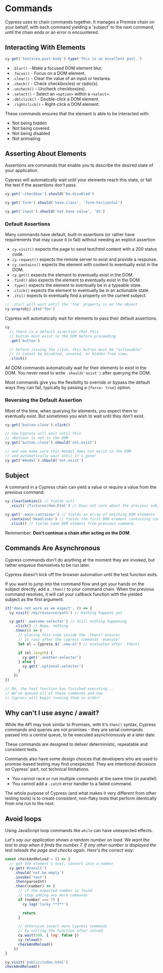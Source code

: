 # Commands

Cypress uses to chain commands together. It manages a Promise chain on your behalf, with each command yielding a 'subject' to the next command, until the chain ends or an error is encountered.

## Interacting With Elements

```js
cy.get('textarea.post-body').type('This is an excellent post.')
```

- `.blur()` - Make a focused DOM element blur.
- `.focus()` - Focus on a DOM element.
- `.clear()` - Clear the value of an input or textarea.
- `.check()` - Check checkbox(es) or radio(s).
- `.uncheck()` - Uncheck checkbox(es).
- `.select()` - Select an `<option>` within a `<select>`.
- `.dblclick()` - Double-click a DOM element.
- `.rightclick()` - Right-click a DOM element.

These commands ensures that the element is able to be interacted with:

- Not being hidden
- Not being covered
- Not being disabled
- Not animating


## Asserting About Elements

Assertions are commands that enable you to describe the desired state of your application.

Cypress will automatically wait until your elements reach this state, or fail the test if the assertions don't pass.

```js
cy.get(':checkbox').should('be.disabled')

cy.get('form').should('have.class', 'form-horizontal')

cy.get('input').should('not.have.value', 'US')
```

### Default Assertions

Many commands have default, built-in assertions (or rather have requirements that may cause it to fail) without needing an explicit assertion

- `cy.visit()` expects the page to send text/html content with a 200 status code.
- `cy.request()` expects the remote server to exist and provide a response.
- `cy.contains()` expects the element with content to eventually exist in the DOM.
- `cy.get()` expects the element to eventually exist in the DOM.
- `.find()` also expects the element to eventually exist in the DOM.
- `.type()` expects the element to eventually be in a typeable state.
- `.click()` expects the element to eventually be in an actionable state.
- `.its()` expects to eventually find a property on the current subject.

```js
// .its() will wait until the 'foo' property is on the object
cy.wrap(obj).its('foo')
```

Cypress will automatically wait for elements to pass their default assertions.

```js
cy
  // there is a default assertion that this
  // button must exist in the DOM before proceeding
  .get('button')

  // before issuing the click, this button must be "actionable"
  // it cannot be disabled, covered, or hidden from view.
  .click()
```

All DOM commands automatically wait for their elements to exist in the DOM. You never need to write `.should('exist')` after querying the DOM.

Most commands give you the flexibility to override or bypass the default ways they can fail, typically by passing a `{force: true}` option.

### Reversing the Default Assertion

Most of the time, when querying for elements, you expect them to eventually exist. But sometimes you wish to wait until they don't exist.

```js
cy.get('button.close').click()

// now Cypress will wait until this
// <button> is not in the DOM
cy.get('button.close').should('not.exist')

// and now make sure this #modal does not exist in the DOM
// and automatically wait until it's gone!
cy.get('#modal').should('not.exist')
```


## Subject

A command in a Cypress chain can yield a value or require a value from the previous command.

```js
cy.clearCookies() // Yields null
  .visit('/fixtures/dom.html') // Does not care about the previous subject.

cy.get('.main-container') // Yields an array of matching DOM elements
  .contains('Headlines') // Yields the first DOM element containing content
  .click() // Yields same DOM element from previous command.
```

Remmember: **Don't continue a chain after acting on the DOM**.


## Commands Are Asynchronous

Cypress commands don't do anything at the moment they are invoked, but rather enqueue themselves to be run later.

Cypress doesn't kick off the browser automation until the test function exits.

If you want to jump into the command flow and get your hands on the subject directly, add a `.then()` to your command chain. When the previous command resolves, it will call your callback function with the yielded subject as the first argument.

```js
it('does not work as we expect', () => {
  cy.visit('/my/resource/path') // Nothing happens yet

  cy.get('.awesome-selector') // Still nothing happening
    .click() // Nope, nothing
    .then(() => {
      // placing this code inside the .then() ensures
      // it runs after the cypress commands 'execute'
      let el = Cypress.$('.new-el') // evaluates after .then()

      if (el.length) {
        cy.get('.another-selector')
      } else {
        cy.get('.optional-selector')
      }
    })
})

// Ok, the test function has finished executing...
// We've queued all of these commands and now
// Cypress will begin running them in order!
```

## Why can't I use async / await?

While the API may look similar to Promises, with it's `then()` syntax, Cypress commands and queries are not promises - they are serial commands passed into a central queue, to be executed asynchronously at a later date.

These commands are designed to deliver deterministic, repeatable and consistent tests.

Commands also have some design choices that developers who are used to promise-based testing may find unexpected. They are intentional decisions on Cypress' part, not technical limitations.

- You cannot race or run multiple commands at the same time (in parallel).
- You cannot add a `.catch` error handler to a failed command.

The whole purpose of Cypress (and what makes it very different from other testing tools) is to create consistent, non-flaky tests that perform identically from one run to the next. 


## Avoid loops

Using JavaScript loop commands like `while` can have unexpected effects.

*Let's say our application shows a random number on load. We want the test to stop when it finds the number 7. If any other number is displayed the test reloads the page and checks again. Here's the correct way:*

```js
const checkAndReload = () => {
  // get the element's text, convert into a number
  cy.get('#result')
    .should('not.be.empty')
    .invoke('text')
    .then(parseInt)
    .then((number) => {
      // if the expected number is found
      // stop adding any more commands
      if (number === 7) {
        cy.log('lucky **7**')

        return
      }

      // otherwise insert more Cypress commands
      // by calling the function after reload
      cy.wait(500, { log: false })
      cy.reload()
      checkAndReload()
    })
}

cy.visit('public/index.html')
checkAndReload()
```